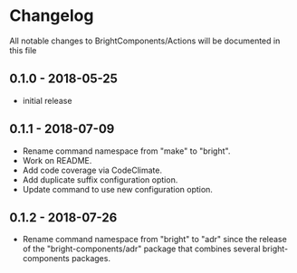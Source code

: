 # Changelog

All notable changes to BrightComponents/Actions will be documented in this file

## 0.1.0 - 2018-05-25

- initial release

## 0.1.1 - 2018-07-09

- Rename command namespace from "make" to "bright".
- Work on README.
- Add code coverage via CodeClimate.
- Add duplicate suffix configuration option.
- Update command to use new configuration option.

## 0.1.2 - 2018-07-26

- Rename command namespace from "bright" to "adr" since the release of the "bright-components/adr" package that combines several bright-components packages.
